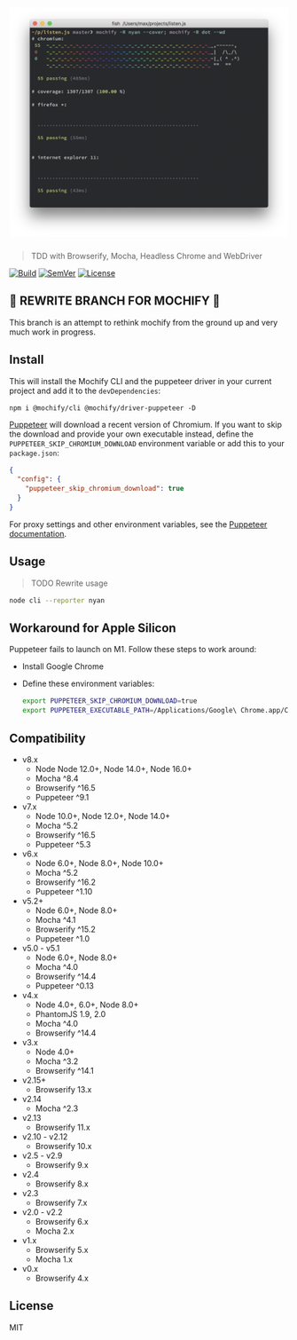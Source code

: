 # [![Mochify](header.png)](https://github.com/mantoni/mochify.js/)

> TDD with Browserify, Mocha, Headless Chrome and WebDriver

[![Build](https://github.com/mantoni/mochify.js/actions/workflows/test.yml/badge.svg)](https://github.com/mantoni/mochify.js/actions/workflows/test.yml)
[![SemVer]](http://semver.org)
[![License]](https://github.com/mantoni/mochify.js/blob/master/LICENSE)

## 🐉 REWRITE BRANCH FOR MOCHIFY 🐉

This branch is an attempt to rethink mochify from the ground up and very much
work in progress.

## Install

This will install the Mochify CLI and the puppeteer driver in your current
project and add it to the `devDependencies`:

```
npm i @mochify/cli @mochify/driver-puppeteer -D
```

[Puppeteer][] will download a recent version of Chromium. If you want to skip
the download and provide your own executable instead, define the
`PUPPETEER_SKIP_CHROMIUM_DOWNLOAD` environment variable or add this to your
`package.json`:

```json
{
  "config": {
    "puppeteer_skip_chromium_download": true
  }
}
```

For proxy settings and other environment variables, see the [Puppeteer
documentation][puppeteer-envs].

## Usage

> TODO Rewrite usage

```bash
node cli --reporter nyan
```

## Workaround for Apple Silicon

Puppeteer fails to launch on M1. Follow these steps to work around:

- Install Google Chrome
- Define these environment variables:

  ```bash
  export PUPPETEER_SKIP_CHROMIUM_DOWNLOAD=true
  export PUPPETEER_EXECUTABLE_PATH=/Applications/Google\ Chrome.app/Contents/MacOS/Google\ Chrome
  ```

## Compatibility

- v8.x
    - Node Node 12.0+, Node 14.0+, Node 16.0+
    - Mocha ^8.4
    - Browserify ^16.5
    - Puppeteer ^9.1
- v7.x
    - Node 10.0+, Node 12.0+, Node 14.0+
    - Mocha ^5.2
    - Browserify ^16.5
    - Puppeteer ^5.3
- v6.x
    - Node 6.0+, Node 8.0+, Node 10.0+
    - Mocha ^5.2
    - Browserify ^16.2
    - Puppeteer ^1.10
- v5.2+
    - Node 6.0+, Node 8.0+
    - Mocha ^4.1
    - Browserify ^15.2
    - Puppeteer ^1.0
- v5.0 - v5.1
    - Node 6.0+, Node 8.0+
    - Mocha ^4.0
    - Browserify ^14.4
    - Puppeteer ^0.13
- v4.x
    - Node 4.0+, 6.0+, Node 8.0+
    - PhantomJS 1.9, 2.0
    - Mocha ^4.0
    - Browserify ^14.4
- v3.x
    - Node 4.0+
    - Mocha ^3.2
    - Browserify ^14.1
- v2.15+
    - Browserify 13.x
- v2.14
    - Mocha ^2.3
- v2.13
    - Browserify 11.x
- v2.10 - v2.12
    - Browserify 10.x
- v2.5 - v2.9
    - Browserify 9.x
- v2.4
    - Browserify 8.x
- v2.3
    - Browserify 7.x
- v2.0 - v2.2
    - Browserify 6.x
    - Mocha 2.x
- v1.x
    - Browserify 5.x
    - Mocha 1.x
- v0.x
    - Browserify 4.x

## License

MIT

[Build Status]: http://img.shields.io/travis/mantoni/mochify.js.svg
[SemVer]: http://img.shields.io/:semver-%E2%9C%93-brightgreen.svg
[License]: http://img.shields.io/npm/l/mochify.svg
[watchify]: https://github.com/substack/watchify
[coverify]: https://github.com/substack/coverify
[istanbul]: https://github.com/gotwarlost/istanbul
[mochify-istanbul]: https://github.com/ferlores/mochify-istanbul
[WebDriver]: http://www.seleniumhq.org/projects/webdriver/
[min-webdriver]: https://github.com/mantoni/min-webdriver
[SauceLabs]: https://saucelabs.com
[Appium]: http://appium.io
[BrowserStack]: https://www.browserstack.com
[Mocha test runner]: https://github.com/mantoni/mocaccino.js
[consolify]: https://github.com/mantoni/consolify
[subargs]: https://github.com/substack/subarg
[through2]: https://github.com/rvagg/through2
[Browserify API]: https://github.com/substack/node-browserify#methods
[glob]: https://github.com/isaacs/node-glob
[Puppeteer]: https://github.com/GoogleChrome/puppeteer
[puppeteer-envs]: https://github.com/GoogleChrome/puppeteer/blob/master/docs/api.md#environment-variables
[nyc]: https://github.com/istanbuljs/nyc
